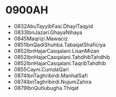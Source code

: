# 0900AH

* 0832AbuTayyibFasi.DhaylTaqyid
* 0833IbnJazari.GhayaNihaya
* 0845Maqrizi.Mawaciz
* 0851IbnQadiShuhba.TabaqatShaficiya
* 0852IbnHajarCasqalani.LisanMizan
* 0852IbnHajarCasqalani.TahdhibTahdhib
* 0852IbnHajarCasqalani.TaqribTahdhib
* 0855Cayni.CumdaQari
* 0874IbnTaghribirdi.ManhalSafi
* 0874IbnTaghribirdi.NujumZahira
* 0879IbnQutlubugha.Thiqat
